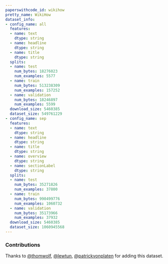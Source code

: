 ```yaml
---
paperswithcode_id: wikihow
pretty_name: WikiHow
dataset_info:
- config_name: all
  features:
  - name: text
    dtype: string
  - name: headline
    dtype: string
  - name: title
    dtype: string
  splits:
  - name: test
    num_bytes: 18276023
    num_examples: 5577
  - name: train
    num_bytes: 513238309
    num_examples: 157252
  - name: validation
    num_bytes: 18246897
    num_examples: 5599
  download_size: 5460385
  dataset_size: 549761229
- config_name: sep
  features:
  - name: text
    dtype: string
  - name: headline
    dtype: string
  - name: title
    dtype: string
  - name: overview
    dtype: string
  - name: sectionLabel
    dtype: string
  splits:
  - name: test
    num_bytes: 35271826
    num_examples: 37800
  - name: train
    num_bytes: 990499776
    num_examples: 1060732
  - name: validation
    num_bytes: 35173966
    num_examples: 37932
  download_size: 5460385
  dataset_size: 1060945568
---
```


### Contributions

Thanks to [@thomwolf](https://github.com/thomwolf), [@lewtun](https://github.com/lewtun), [@patrickvonplaten](https://github.com/patrickvonplaten) for adding this dataset.